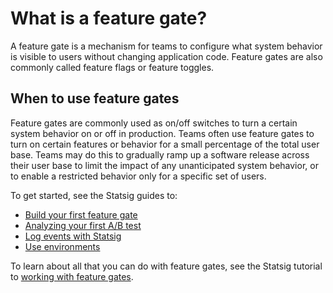 # What is a feature gate?
A feature gate is a mechanism for teams to configure what system behavior is visible to users without changing application code. Feature gates are also commonly called feature flags or feature toggles. 

## When to use feature gates
Feature gates are commonly used as on/off switches to turn a certain system behavior on or off in production. Teams often use feature gates to turn on certain features or behavior for a small percentage of the total user base. Teams may do this to gradually ramp up a software release across their user base to limit the impact of any unanticipated system behavior, or to enable a restricted behavior only for a specific set of users. 

To get started, see the Statsig guides to:
 - [Build your first feature gate](https://docs.statsig.com/guides/first-feature)
 - [Analyzing your first A/B test](https://docs.statsig.com/guides/first-experiment)
 - [Log events with Statsig](https://docs.statsig.com/guides/logging-events)
 - [Use environments](https://docs.statsig.com/guides/using-environments)

To learn about all that you can do with feature gates, see the Statsig tutorial to [working with feature gates](https://docs.statsig.com/feature-gates/working-with).

